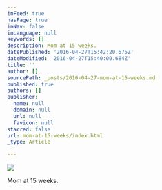 ```yaml
---
inFeed: true
hasPage: true
inNav: false
inLanguage: null
keywords: []
description: Mom at 15 weeks.
datePublished: '2016-04-27T15:42:20.675Z'
dateModified: '2016-04-27T15:40:00.684Z'
title: ''
author: []
sourcePath: _posts/2016-04-27-mom-at-15-weeks.md
published: true
authors: []
publisher:
  name: null
  domain: null
  url: null
  favicon: null
starred: false
url: mom-at-15-weeks/index.html
_type: Article

---
```

![](https://the-grid-user-content.s3-us-west-2.amazonaws.com/b4b4e476-025e-403c-88ae-070f921a8edd.jpg)

Mom at 15 weeks.
